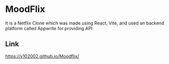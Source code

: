 # MoodFlix

It is a Netflix Clone which was made using React, Vite, and used an backend platform called Appwrite for providing API

## Link

https://v102002.github.io/Moodflix/
